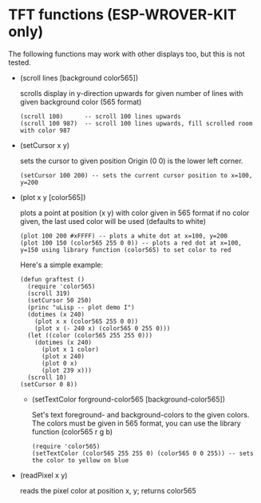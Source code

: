 # TFT functions (ESP-WROVER-KIT only)

The following functions may work with other displays too, but this is not tested.

* (scroll lines [background color565])

    scrolls display in y-direction upwards for given number of lines with given background color (565 format)
    ```
    (scroll 100)      -- scroll 100 lines upwards
    (scroll 100 987)  -- scroll 100 lines upwards, fill scrolled room with color 987
    ```

* (setCursor x y)

    sets the cursor to given position
    Origin (0 0) is the lower left corner.
    ```
    (setCursor 100 200) -- sets the current cursor position to x=100, y=200
    ```

* (plot x y [color565])

    plots a point at position (x y) with color given in 565 format
    if no color given, the last used color will be used (defaults to white)
    ```
    (plot 100 200 #xFFFF) -- plots a white dot at x=100, y=200
    (plot 100 150 (color565 255 0 0)) -- plots a red dot at x=100, y=150 using library function (color565) to set color to red
    ```

    Here's a simple example:
    ```
    (defun graftest ()
      (require 'color565)
      (scroll 319)
      (setCursor 50 250)
      (princ "uLisp -- plot demo I")
      (dotimes (x 240)
        (plot x x (color565 255 0 0))
        (plot x (- 240 x) (color565 0 255 0)))
      (let ((color (color565 255 255 0)))
        (dotimes (x 240)
          (plot x 1 color)
          (plot x 240)
          (plot 0 x)
          (plot 239 x)))
      (scroll 10)
    (setCursor 0 8))
    ```

  * (setTextColor forground-color565 [background-color565])

    Set's text foreground- and background-colors to the given colors.
    The colors must be given in 565 format, you can use the library function (color565 r g b)
    ```
    (require 'color565)
    (setTextColor (color565 255 255 0) (color565 0 0 255)) -- sets the color to yellow on blue
    ```

* (readPixel x y)

    reads the pixel color at position x, y; returns color565
  

